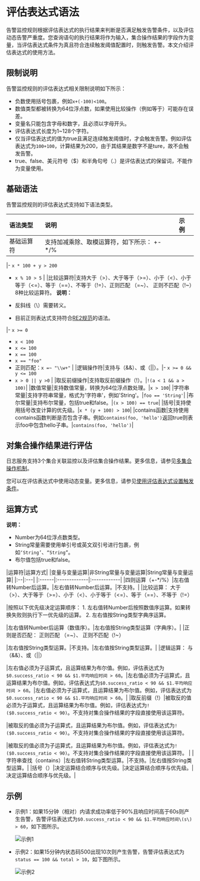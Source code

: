 # 评估表达式语法

告警监控规则根据评估表达式的执行结果来判断是否满足触发告警条件，以及评估动态告警严重度。您查询语句的执行结果将作为输入，集合操作结果的字段作为变量，当评估表达式条件为真且符合连续触发阈值配置时，则触发告警。本文介绍评估表达式的使用方法。

## 限制说明

告警监控规则的评估表达式相关限制说明如下所示：

-   负数使用括号包裹，例如`x+(-100)<100`。
-   数值类型都被转换为64位浮点数，如果使用比较操作（例如等于）可能存在误差。
-   变量名只能包含字母和数字，且必须以字母开头。
-   评估表达式长度为1~128个字符。
-   仅当评估表达式的值为true且满足连续触发阈值时，才会触发告警。例如评估表达式为`100+100`，计算结果为200，由于其结果是数字不是ture，故不会触发告警。
-   true、false、美元符号（$）和半角句号（.）是评估表达式的保留词，不能作为变量使用。

## 基础语法

告警监控规则的评估表达式支持如下语法类型。

|语法类型|说明|示例|
|:---|:-|:-|
|基础运算符|支持加减乘除、取模运算符，如下所示： +-\*/%

|-   `x * 100 + y > 200`
-   `x % 10 > 5` |
|比较运算符|支持大于（\>）、大于等于（\>=）、小于（<）、小于等于（<=）、等于（==）、不等于（!=）、正则匹配 （=~）、 正则不匹配（!~）8种比较运算符。 **说明：**

-   反斜线（\\）需要转义。
-   目前正则表达式支持符合[RE2规范](https://github.com/google/re2/wiki/Syntax)的语法。

|-   `x >= 0`
-   `x < 100`
-   `x <= 100`
-   `x == 100`
-   `x == "foo"`
-   正则匹配：`x =~ "\\w+"` |
|逻辑操作符|支持与（&&）、或（\|\|）。|-   `x >= 0 && y <= 100`
-   `x > 0 || y >0` |
|取反前缀操作|支持取反前缀操作（!）。|`!(a < 1 && a > 100)`|
|数值常量|支持数值常量，转换为64位浮点数处理。|`x > 100`|
|字符串常量|支持字符串常量，格式为'字符串'，例如'String'。|`foo == 'String'`|
|布尔常量|支持布尔常量，包括true和false。|`(x > 100) == true`|
|括号|支持使用括号改变计算的优先级。|`x * (y + 100) > 100`|
|contains函数|支持使用contains函数判断是否包含子串。例如`contains(foo, 'hello')`返回true则表示foo中包含hello子串。|`contains(foo, 'hello')`|

## 对集合操作结果进行评估

日志服务支持3个集合关联监控以及评估集合操作结果。更多信息，请参见[多集合操作机制](/intl.zh-CN/告警（新版）/告警监控/协同监控/多集合操作机制.md)。

您可以在评估表达式中使用动态变量。更多信息，请参见[使用评估表达式设置触发条件](/intl.zh-CN/告警（新版）/告警监控/监控规则编排/使用评估表达式设置触发条件.md)。

## 运算方式

**说明：**

-   Number为64位浮点数类型。
-   String常量需要使用单引号或英文双引号进行包裹，例如`‘String’`、`“String”`。
-   布尔值包括true和false。

|运算符|运算方式|
|变量与变量运算|非String常量与变量运算|String常量与变量运算|
|:--|:---|
|:------|:-------------|:------------|
|四则运算（+-\*/%）|左右值转Number后运算。|左右值转Number后运算。|不支持。|
|比较运算： 大于（\>）、大于等于（\>=）、小于（<）、小于等于（<=）、等于（==）、不等于（!=）

|按照以下优先级决定运算顺序： 1.  左右值转Number后按照数值序运算。如果转换失败则执行下一优先级的运算。
2.  左右值按String类型字典序运算。

|左右值转Number后运算（数值序）。|左右值按String类型运算（字典序）。|
|正则是否匹配： 正则匹配 （=~）、 正则不匹配（!~）

|左右值按String类型运算。|不支持。|左右值按String类型运算。|
|逻辑运算： 与（&&）、或（\|\|）

|左右值必须为子运算式，且运算结果为布尔值。例如，评估表达式为`$0.success_ratio < 90 && $1.平均响应时间 > 60`。|左右值必须为子运算式，且运算结果为布尔值。例如，评估表达式为`$0.success_ratio < 90 && $1.平均响应时间 > 60`。|左右值必须为子运算式，且运算结果为布尔值。例如，评估表达式为`$0.success_ratio < 90 && $1.平均响应时间 > 60`。|
|取反前缀（!）|被取反的值必须为子运算式，且运算结果为布尔值。例如，评估表达式为`!($0.success_ratio < 90)`。不支持对集合操作结果的字段直接使用该运算符。

|被取反的值必须为子运算式，且运算结果为布尔值。例如，评估表达式为`!($0.success_ratio < 90)`。不支持对集合操作结果的字段直接使用该运算符。

|被取反的值必须为子运算式，且运算结果为布尔值。例如，评估表达式为`!($0.success_ratio < 90)`。不支持对集合操作结果的字段直接使用该运算符。 |
|字符串查找（contains）|左右值转String类型运算。|不支持。|左右值按String类型运算。|
|括号（）|决定运算结合顺序与优先级。|决定运算结合顺序与优先级。|决定运算结合顺序与优先级。|

## 示例

-   示例1：如果15分钟（相对）内请求成功率低于90%且响应时间高于60s则产生告警，告警评估表达式为`$0.success_ratio < 90 && $1.平均响应时间\(s\) > 60`，如下图所示。

    ![示例1](https://static-aliyun-doc.oss-accelerate.aliyuncs.com/assets/img/zh-CN/5572012261/p255095.png)

-   示例2：如果15分钟内状态码500出现10次则产生告警，告警评估表达式为`status == 100 && total > 10`，如下图所示。

    ![示例2](https://static-aliyun-doc.oss-accelerate.aliyuncs.com/assets/img/zh-CN/5572012261/p255112.png)


